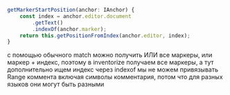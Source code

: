 
```js
getMarkerStartPosition(anchor: IAnchor) {
	const index = anchor.editor.document
		.getText()
		.indexOf(anchor.marker);
	return this.getPositionFromIndex(anchor.editor, index);
}
```

с помощью обычного match можно получить ИЛИ все маркеры, или маркер + индекс,
поэтому в inventorize получаем все маркеры, а тут дополнительно ищем индекс через indexof
мы не можем привязывать Range коммента включая символы комментария, потом что для разных языков они могут быть разными
